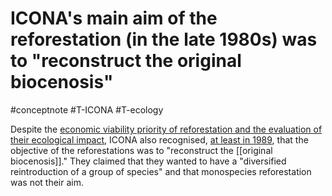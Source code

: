 # ICONA's main aim of the reforestation (in the late 1980s) was to "reconstruct the original biocenosis"
#conceptnote #T-ICONA #T-ecology 

Despite the [economic viability priority of reforestation and the evaluation of their ecological impact](ecological%20assessments%20in%20ICONA%20were%20done%20according%20to%20"their%20own%20judgment"%20and%20economic%20viability%20was%20a%20priority.md), ICONA also recognised, [at least in 1989](▵%20Circular%20nº1-1989.%20Estimación%20de%20posibles%20impactos%20ambientales%20de%20las%20restauraciones%20de%20la%20cubierta%20vegetal.md), that the objective of the reforestations was to "reconstruct the [[original biocenosis]]." They claimed that they wanted to have a "diversified reintroduction of a group of species" and that monospecies reforestation was not their aim.

